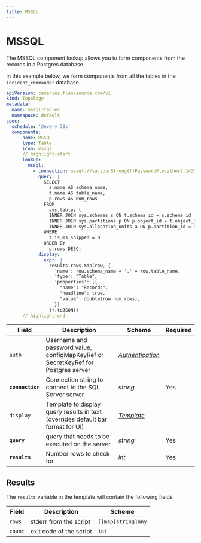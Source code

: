 ```yaml
---
title: MSSQL
---
```


# <Icon name="mssql" /> MSSQL

The MSSQL component lookup allows you to form components from the records in a Postgres database.

In this example below, we form components from all the tables in the `incident_commander` database.

```yaml title="mssql-check.yml"
apiVersion: canaries.flanksource.com/v1
kind: Topology
metadata:
  name: mssql-tables
  namespace: default
spec:
  schedule: '@every 30s'
  components:
    - name: MSSQL
      type: Table
      icon: mssql
      // highlight-start
      lookup:
        mssql:
          - connection: mssql://sa:yourStrong(!)Password@localhost:1433/incident_commander
            query: |
              SELECT 
                s.name AS schema_name,
                t.name AS table_name,
                p.rows AS num_rows
              FROM 
                sys.tables t
                INNER JOIN sys.schemas s ON t.schema_id = s.schema_id
                INNER JOIN sys.partitions p ON p.object_id = t.object_id
                INNER JOIN sys.allocation_units a ON p.partition_id = a.container_id
              WHERE
                t.is_ms_shipped = 0
              ORDER BY
                p.rows DESC;
            display:
              expr: |
                results.rows.map(row, {
                  'name': row.schema_name + '.' + row.table_name,
                  'type': "Table",
                  'properties': [{
                    "name": "Records",
                    "headline": true,
                    "value": double(row.num_rows),
                  }]
                }).toJSON()
      // highlight-end
```

| Field            | Description                                                                      | Scheme                                            | Required |
| ---------------- | -------------------------------------------------------------------------------- | ------------------------------------------------- | -------- |
| `auth`           | Username and password value, configMapKeyRef or SecretKeyRef for Postgres server | [_Authentication_](../concepts/authentication.md) |          |
| **`connection`** | Connection string to connect to the SQL Server server                            | _string_                                          | Yes      |
| `display`        | Template to display query results in text (overrides default bar format for UI)  | [_Template_](../concepts/templating.md)           |          |
| **`query`**      | query that needs to be executed on the server                                    | _string_                                          | Yes      |
| **`results`**    | Number rows to check for                                                         | _int_                                             | Yes      |

## Results

The `results` variable in the template will contain the following fields

| Field   | Description             | Scheme             |
| ------- | ----------------------- | ------------------ |
| `rows`  | stderr from the script  | `[]map[string]any` |
| `count` | exit code of the script | `int`              |
